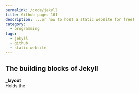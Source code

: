 ```yaml
---
permalink: /code/jekyll
title: Github pages 101
description: ...or how to host a static website for free!
category:
  - programming
tags:
  - jekyll
  - github
  - static website
---
```


## The building blocks of Jekyll

**_layout**  
Holds the 
